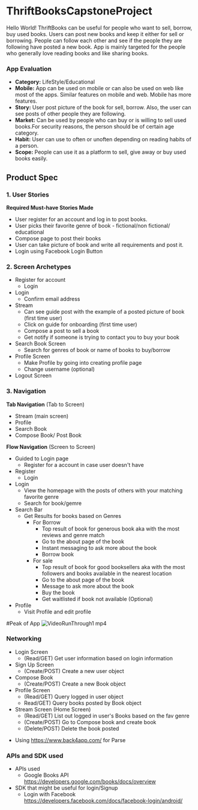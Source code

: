 # ThriftBooksCapstoneProject

Hello World!
ThriftBooks can be useful for people who want to sell, borrow, buy used books. Users can post new books and keep it either for sell or borrowing. People can follow each other and see if the people they are following have posted a new book. App is mainly targeted for the people who generally love reading books and like sharing books.

### App Evaluation
- **Category:** LifeStyle/Educational
- **Mobile:** App can be used on mobile or can also be used on web like most of the apps. Similar features on mobile and web. Mobile has more features.
- **Story:** User post picture of the book for sell, borrow. Also, the user can see posts of other people they are following. 
- **Market:** Can be used by people who can buy or is willing to sell used books.For security reasons, the person should be of certain age category.
- **Habit:** User can use to often or unoften depending on reading habits of a person. 
- **Scope:** People can use it as a platform to sell, give away or buy used books easily. 

## Product Spec

### 1. User Stories 

**Required Must-have Stories Made**

* User register for an account and log in to post books. 
* User picks their favorite genre of book - fictional/non fictional/ educational
* Compose page to post their books 
* User can take picture of book and write all requirements and post it.
* Login using Facebook Login Button

### 2. Screen Archetypes

* Register for account
   * Login
* Login 
   * Confirm email address
* Stream
   * Can see guide post with the example of a posted picture of book (first time user)
   * Click on guide for onboarding (first time user)
   * Compose a post to sell a book
   * Get notify if someone is trying to contact you to buy your book 
* Search Book Screen
  * Search for genres of book or name of books to buy/borrow 
* Profile Screen
   * Make Profile by going into creating profile page
   * Change username (optional)
* Logout Screen
 
### 3. Navigation

**Tab Navigation** (Tab to Screen)

* Stream (main screen)
* Profile
* Search Book
* Compose Book/ Post Book 

**Flow Navigation** (Screen to Screen)

* Guided to Login page
   * Register for a account in case user doesn't have 
* Register
   * Login
* Login
   * View the homepage with the posts of others with your matching favorite genre
   * Search for book/gemre
* Search Bar
   * Get Results for books based on Genres
     * For Borrow
       * Top result of book for generous book aka with the most reviews and genre match 
       * Go to the about page of the book 
       * Instant messaging to ask more about the book
       * Borrow book 
     * For sale 
       * Top result of book for good booksellers aka with the most followers and books available in the nearest location
       * Go to the about page of the book
       * Message to ask more about the book 
       * Buy the book
       * Get waitlisted if book not available (Optional)
 * Profile 
   * Visit Profile and edit profile  
 
 #Peak of App
![VideoRunThrough1 mp4](https://user-images.githubusercontent.com/64405568/182931591-621a03b8-cef3-4f03-a546-08e38daea454.gif)


### Networking
*  Login Screen
   * (Read/GET) Get user information based on login information
*  Sign Up Screen
   * (Create/POST) Create a new user object
*  Compose Book
   * (Create/POST) Create a new Book object
*  Profile Screen
   * (Read/GET) Query logged in user object
   * Read/GET) Query books posted by Book object
*  Stream Screen (Home Screen)
   * (Read/GET) List out logged in user's Books based on the fav genre
   * (Create/POST) Go to Compose book and create book
   * (Delete/POST) Delete the book posted 
- Using https://www.back4app.com/ for Parse
### APIs and SDK used
* APIs used
  * Google Books API https://developers.google.com/books/docs/overview
* SDK that might be useful for login/Signup
  * Login with Facebook https://developers.facebook.com/docs/facebook-login/android/
